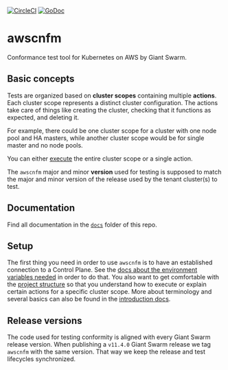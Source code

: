 [![CircleCI](https://circleci.com/gh/giantswarm/awscnfm.svg?style=shield)](https://circleci.com/gh/giantswarm/awscnfm)
[![GoDoc](https://godoc.org/github.com/giantswarm/awscnfm?status.svg)](https://pkg.go.dev/github.com/giantswarm/awscnfm?tab=overview)

# awscnfm

Conformance test tool for Kubernetes on AWS by Giant Swarm.

## Basic concepts

Tests are organized based on **cluster scopes** containing multiple **actions**. Each cluster scope represents a distinct cluster configuration. The actions take care of things like creating the cluster, checking that it functions as expected, and deleting it.

For example, there could be one cluster scope for a cluster with one node pool and HA masters, while another cluster scope would be for single master and no node pools.

You can either [execute](https://github.com/giantswarm/awscnfm/blob/master/docs/using.md) the entire cluster scope or a single action.

The `awscnfm` major and minor **version** used for testing is supposed to match the major and minor version of the release used by the tenant cluster(s) to test.

## Documentation

Find all documentation in the [`docs`](https://github.com/giantswarm/awscnfm/tree/master/docs) folder of this repo.

## Setup

The first thing you need in order to use `awscnfm` is to have an established
connection to a Control Plane. See the [docs about the environment variables
needed](/docs/environment.md) in order to do that. You also want to get
comfortable with the [project structure](/docs/structure.md) so that you
understand how to execute or explain certain actions for a specific cluster
scope. More about terminology and several basics can also be found in the
[introduction docs](/docs/introduction.md).

## Release versions

The code used for testing conformity is aligned with every Giant Swarm release
version. When publishing a `v11.4.0` Giant Swarm release we tag `awscnfm` with
the same version. That way we keep the release and test lifecycles synchronized.
